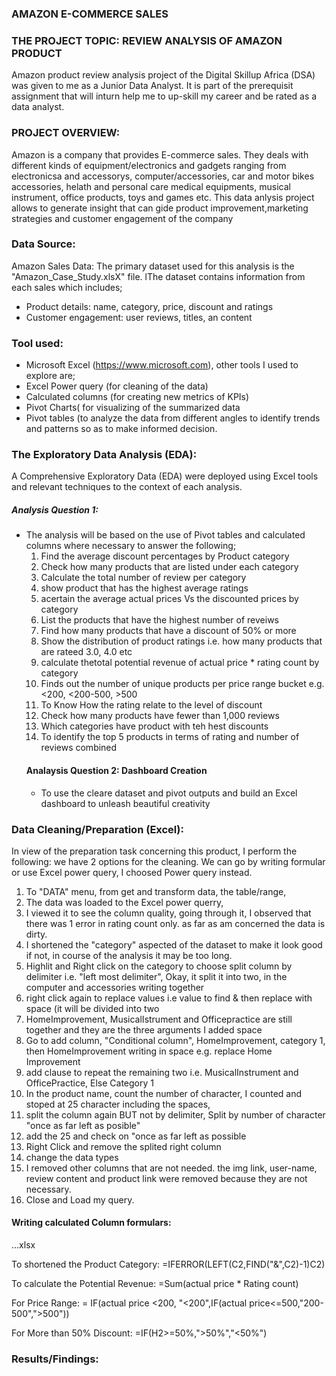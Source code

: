 ### AMAZON E-COMMERCE SALES
   
### THE PROJECT TOPIC: REVIEW ANALYSIS OF AMAZON PRODUCT
Amazon product review analysis project of the Digital Skillup Africa (DSA) was given to me as a Junior Data Analyst. It is part of the prerequisit assignment that will inturn help me to up-skill my career and be rated as a data analyst. 

### PROJECT OVERVIEW:
Amazon is a company that provides E-commerce sales. They deals with different kinds of equipment/electronics and gadgets ranging from electronicsa and  accessorys, computer/accessories, car and motor bikes accessories, helath and personal care medical equipments, musical instrument, office products, toys and games etc. This data anlysis project allows to generate insight that can gide product improvement,marketing strategies and customer engagement of the company

### Data Source:
Amazon Sales Data: The primary dataset used for this analysis is the "Amazon_Case_Study.xlsX" file. lThe dataset contains information from each sales which includes;
* Product details: name, category, price, discount and ratings
* Customer engagement: user reviews, titles, an content

### Tool used: 
- Microsoft Excel (https://www.microsoft.com), other tools I used to explore are;
- Excel Power query (for cleaning of the data)
- Calculated columns (for creating new metrics of KPIs)
- Pivot Charts( for visualizing of the summarized data
- Pivot tables (to analyze the data from different angles to identify trends and patterns so as to make informed decision.

###  The Exploratory Data Analysis (EDA):
A Comprehensive Exploratory Data (EDA) were deployed using Excel tools and relevant techniques to the context of each analysis.
##### Analysis Question 1:
* The analysis will be based on the use of Pivot tables and calculated columns where necessary to answer the following;
  1. Find the average discount percentages by Product category
  2. Check how many products that are listed under each category
  3. Calculate the total number of review per category
  4. show product that has the highest average ratings
  5. acertain the average actual prices Vs the discounted prices by category
  6. List the products that have the highest number of reveiws
  7. Find how  many products that have a discount of 50% or more
  8. Show the distribution of product ratings i.e. how many products that are rateed 3.0, 4.0 etc
  9. calculate thetotal potential revenue of actual price * rating count by category
  10. Finds out the number of unique products per price range bucket e.g. <200, <200-500, >500
  11. To Know How the rating relate to the level of discount
  12. Check how many products have fewer than 1,000 reviews
  13. Which categories have product with teh hest discounts
  14. To identify the top 5 products in terms of rating and number of reviews combined
  #### Analaysis Question 2: Dashboard Creation
  *    To use the cleare dataset and pivot outputs and build an Excel dashboard to unleash beautiful creativity

### Data Cleaning/Preparation (Excel):
In view of the preparation task concerning this product, I perform the following: we have 2 options for the cleaning. We can go by writing formular or use Excel power query, I choosed Power query instead. 
1. To "DATA" menu, from get and transform data, the table/range,
2. The data was loaded to the Excel power querry,
3. I viewed it to see the column quality, going through it, I observed that there was 1 error in rating count only. as far as am concerned the data is dirty.
4. I shortened the "category" aspected of the dataset to make it look good if not, in course of the analysis it may be too long.
5. Highlit and Right click on the category to choose split column by delimiter i.e. "left most delimiter", Okay, it split it into two, in the computer and accessories writing together
6. right click again to replace values i.e value to find & then replace with space (it will be divided into two
7. HomeImprovement, MusicalIstrument and Officepractice are still together and they are the three arguments I added space
8. Go to add column, "Conditional column", HomeImprovement, category 1, then HomeImprovement writing in space e.g. replace Home Improvement
9. add clause to repeat the remaining two i.e. MusicalInstrument and OfficePractice, Else Category 1
10. In the product name, count the number of character, I counted and stoped at 25 character including the spaces,
11. split the column again BUT not by delimiter, Split by number of character "once as far left as posible"
12. add the 25 and check on "once as far left as possible
13. Right Click and remove the splited right column
14. change the data types
15. I removed other columns that are not needed. the img link, user-name, review content and product link were removed because they are not necessary.
16. Close and Load my query.

#### Writing calculated Column formulars: 
...xlsx

   To shortened the Product Category:
   =IFERROR(LEFT(C2,FIND("&",C2)-1)C2)

   To calculate the Potential Revenue:
   =Sum(actual price * Rating count)

   For Price Range:
   = IF(actual price <200, "<200",IF(actual price<=500,"200-500",">500"))

   For More than 50% Discount:
   =IF(H2>=50%,">50%","<50%")

   ### Results/Findings:

   



   

   
   

   
